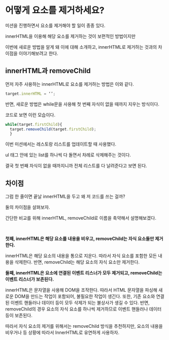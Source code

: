 # 어떻게 요소를 제거하세요?

미션을 진행하면서 요소를 제거해야 할 일이 종종 있다.

innerHTML을 이용해 해당 요소를 제거하는 것이 보편적인 방법이지만

이번에 새로운 방법을 알게 돼 이에 대해 소개하고, innerHTML로 제거하는 것과의 차이점을 이야기해보려고 한다.

## innerHTML과 removeChild

먼저 자주 사용하는 innerHTML로 요소를 제거하는 방법은 이와 같다.

```javaScript
target.innerHTML = ‘’;
```

반면, 새로운 방법은 while문을 사용해 첫 번째 자식이 없을 때까지 지우는 방식이다.

코드로 보면 이런 모습이다.

```javaScript
while(target.firstChild){
  target.removeChild(target.firstChild);
  }
```

이번 미션에서는 레스토랑 리스트를 업데이트할 때 사용했다.

ul 태그 안에 있는 list를 하나씩 다 돌면서 차례로 삭제해주는 것이다.

결국 첫 번째 자식이 없을 때까지니까 전체 리스트를 다 날려준다고 보면 된다.

## 차이점

그럼 한 줄이면 끝날 innerHTML을 두고 왜 저 코드를 쓰는 걸까?

둘의 차이점을 살펴보자.

간단한 비교를 위해 innerHTML, removeChild로 이름을 축약해서 설명해보겠다.

<br />

<b>첫째, innerHTML은 해당 요소를 내용을 비우고, removeChild는 자식 요소들만 제거한다.</b>

innerHTML은 해당 요소의 내용을 통으로 지운다. 따라서 자식 요소를 포함한 모든 내용을 삭제한다. 반면, removeChild는 해당 요소의 자식 요소만 제거한다.

<b>둘째, innerHTML은 요소에 연결된 이벤트 리스너가 모두 제거되고, removeChild는 이벤트 리스너가 보존된다.</b>

innerHTML은 문자열을 사용해 DOM을 조작한다. 따라서 HTML 문자열을 파싱해 새로운 DOM을 만드는 작업이 포함되어, 불필요한 작업이 생긴다. 또한, 기존 요소와 연결된 이벤트 핸들러나 데이터 등이 모두 삭제가 되는 불상사가 생길 수 있다. 반면, removeChild의 경우 요소의 자식 요소를 하나씩 제거하므로 이벤트 핸들러나 데이터 등이 보존된다.

따라서 자식 요소의 제거를 위해서는 removeChild 방식을 추천하지만, 요소의 내용을 비우거나 등 상황에 따라서 InnerHTML로 유연하게 사용하자.
